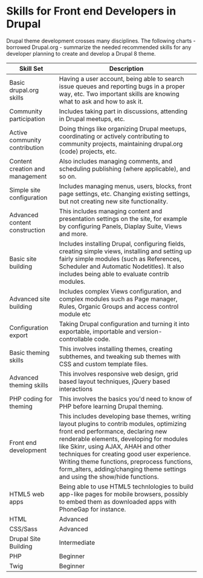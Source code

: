 # Skills for Front end Developers in Drupal

Drupal theme development crosses many disciplines. The following charts - borrowed Drupal.org - summarize the needed recommended skills for any developer planning to create and develop a Drupal 8 theme. 

| Skill Set | Description |
| -- | -- |
| Basic drupal.org skills | Having a user account, being able to search issue queues and reporting bugs in a proper way, etc. Two important skills are knowing what to ask and how to ask it. |
| Community participation | Includes taking part in discussions, attending in Drupal meetups, etc. |
| Active community contribution | Doing things like organizing Drupal meetups, coordinating or actively contributing to community projects, maintaining drupal.org (code) projects, etc. |
| Content creation and management | Also includes managing comments, and scheduling publishing (where applicable), and so on. |
| Simple site configuration | Includes managing menus, users, blocks, front page settings, etc. Changing existing settings, but not creating new site functionality. |
| Advanced content construction | This includes managing content and presentation settings on the site, for example by configuring Panels, Diaplay Suite, Views and more. |
| Basic site building | Includes installing Drupal, configuring fields, creating simple views, installing and setting up fairly simple modules (such as References, Scheduler and Automatic Nodetitles). It also includes being able to evaluate contrib modules. |
| Advanced site building | Includes complex Views configuration, and complex modules such as Page manager, Rules, Organic Groups and access control module etc |
| Configuration export | Taking Drupal configuration and turning it into exportable, importable and version-controllable code. |
| Basic theming skills | This involves installing themes, creating subthemes, and tweaking sub themes with CSS and custom template files. |
| Advanced theming skills | This involves responsive web design, grid based layout techniques, jQuery based interactions |
| PHP coding for theming | This involves the basics you'd need to know of PHP before learning Drupal theming. |
| Front end development | This includes developing base themes, writing layout plugins to contrib modules, optimizing front end performance, declaring new renderable elements, developing for modules like Skinr, using AJAX, AHAH and other techniques for creating good user experience. Writing theme functions, preprocess functions, form_alters, adding/changing theme settings and using the show/hide functions. |
| HTML5 web apps | Being able to use HTML5 technlologies to build app-like pages for mobile browsers, possibly to embed them as downloaded apps with PhoneGap for instance. |
| HTML | Advanced |
| CSS/Sass | Advanced |
| Drupal Site Building | Intermediate |
| PHP | Beginner |
| Twig | Beginner |